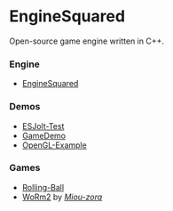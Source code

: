 # EngineSquared

Open-source game engine written in C++.

### Engine

- [EngineSquared](https://github.com/EngineSquared/EngineSquared.git)

### Demos

- [ESJolt-Test](https://github.com/EngineSquared/ESJolt-Test)
- [GameDemo](https://github.com/EngineSquared/GameDemo)
- [OpenGL-Example](https://github.com/EngineSquared/OpenGL-Example)

### Games

- [Rolling-Ball](https://github.com/EngineSquared/Rolling-Ball)
- [WoRm2](https://github.com/Miou-zora/WoRm2.git) by _[Miou-zora](https://github.com/Miou-zora)_
